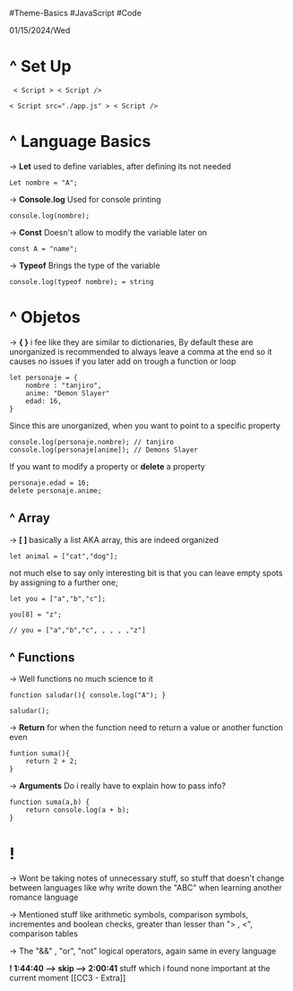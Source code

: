 #Theme-Basics #JavaScript #Code  

01/15/2024/Wed

# ^ Set Up

	 < Script > < Script />

	< Script src="./app.js" > < Script />

# ^ Language Basics

-> **Let** used to define variables, after defining its not needed 

	Let nombre = "A";

-> **Console.log** Used for console printing

	console.log(nombre);

-> **Const** Doesn't allow to modify the variable later on

	const A = "name";

->  **Typeof** Brings the type of the variable

	console.log(typeof nombre); = string

# ^ Objetos

-> **{  }** i fee like they are similar to dictionaries, By default these are unorganized is recommended   to always leave a comma at the end so it causes no issues if you later add on trough a function or loop

	let personaje = {
		nombre : "tanjiro",
		anime: "Demon Slayer"
		edad: 16,
	}

Since this are unorganized, when you want to point to a specific property

	console.log(personaje.nombre); // tanjiro
	console.log(personaje[anime]); // Demons Slayer

If you want to modify a property or  **delete** a property

	personaje.edad = 16;
	delete personaje.anime;

## ^ Array

-> **[  ]** basically a list AKA array, this are indeed organized

	let animal = ["cat","dog"];

not much else to say only interesting bit is that you can leave empty spots by assigning to a further one;

	let you = ["a","b","c"];
	  
	you[8] = "z"; 

	// you = ["a","b","c", , , , ,"z"]
 

## ^ Functions

-> Well functions no much science to it

	function saludar(){ console.log("A"); }

	saludar();

-> **Return** for when the function need to return a value or another function even

	funtion suma(){
		return 2 + 2;
	}

-> **Arguments** Do i really have to explain how to pass info?

	function suma(a,b) {
		return console.log(a + b); 
	}


# !
-> Wont be taking notes of unnecessary stuff, so stuff that doesn't change between languages like why write down the "ABC" when learning another romance language 

-> Mentioned stuff like arithmetic symbols, comparison symbols, incrementes and boolean checks, greater than lesser than "> , <", comparison tables

-> The "&&" , "or", "not" logical operators, again same in every language 

**! 1:44:40 --> skip --> 2:00:41** stuff which i found none important at the current moment [[CC3 - Extra]]



